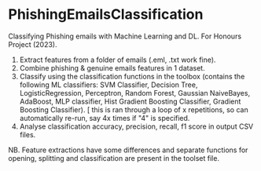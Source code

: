 # PhishingEmailsClassification
Classifying Phishing emails with Machine Learning and DL.
For Honours Project (2023).

1. Extract features from a folder of emails (.eml, .txt work fine).
2. Combine phishing & genuine emails features in 1 dataset.
3. Classify using the classification functions in the toolbox (contains the following ML classifiers: SVM Classifier, Decision Tree, LogisticRegression, Perceptron, Random Forest, Gaussian NaiveBayes, AdaBoost, MLP classifier, Hist Gradient Boosting Classifier, Gradient Boosting Classifier). [ this is ran through a loop of x repetitions, so can automatically re-run, say 4x times if "4" is specified.
4. Analyse classification accuracy, precision, recall, f1 score in output CSV files.

NB. Feature extractions have some differences and separate functions for opening, splitting and classification are present in the toolset file.
